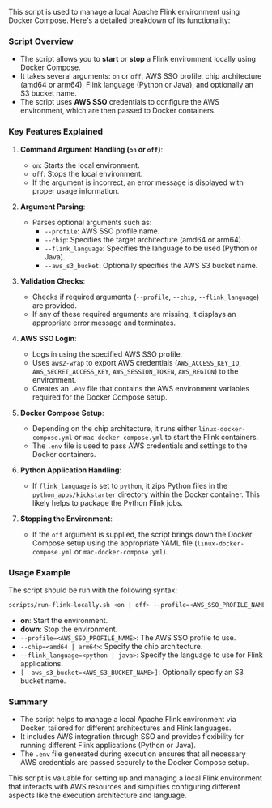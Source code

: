 This script is used to manage a local Apache Flink environment using Docker Compose. Here's a detailed breakdown of its functionality:

### Script Overview
- The script allows you to **start** or **stop** a Flink environment locally using Docker Compose.
- It takes several arguments: `on` or `off`, AWS SSO profile, chip architecture (amd64 or arm64), Flink language (Python or Java), and optionally an S3 bucket name.
- The script uses **AWS SSO** credentials to configure the AWS environment, which are then passed to Docker containers.

### Key Features Explained
1. **Command Argument Handling (`on` or `off`)**:
   - `on`: Starts the local environment.
   - `off`: Stops the local environment.
   - If the argument is incorrect, an error message is displayed with proper usage information.

2. **Argument Parsing**:
   - Parses optional arguments such as:
     - `--profile`: AWS SSO profile name.
     - `--chip`: Specifies the target architecture (amd64 or arm64).
     - `--flink_language`: Specifies the language to be used (Python or Java).
     - `--aws_s3_bucket`: Optionally specifies the AWS S3 bucket name.

3. **Validation Checks**:
   - Checks if required arguments (`--profile`, `--chip`, `--flink_language`) are provided.
   - If any of these required arguments are missing, it displays an appropriate error message and terminates.

4. **AWS SSO Login**:
   - Logs in using the specified AWS SSO profile.
   - Uses `aws2-wrap` to export AWS credentials (`AWS_ACCESS_KEY_ID`, `AWS_SECRET_ACCESS_KEY`, `AWS_SESSION_TOKEN`, `AWS_REGION`) to the environment.
   - Creates an `.env` file that contains the AWS environment variables required for the Docker Compose setup.

5. **Docker Compose Setup**:
   - Depending on the chip architecture, it runs either `linux-docker-compose.yml` or `mac-docker-compose.yml` to start the Flink containers.
   - The `.env` file is used to pass AWS credentials and settings to the Docker containers.

6. **Python Application Handling**:
   - If `flink_language` is set to `python`, it zips Python files in the `python_apps/kickstarter` directory within the Docker container. This likely helps to package the Python Flink jobs.

7. **Stopping the Environment**:
   - If the `off` argument is supplied, the script brings down the Docker Compose setup using the appropriate YAML file (`linux-docker-compose.yml` or `mac-docker-compose.yml`).

### Usage Example
The script should be run with the following syntax:

```bash
scripts/run-flink-locally.sh <on | off> --profile=<AWS_SSO_PROFILE_NAME> --chip=<amd64 | arm64> --flink_language=<python | java> [--aws_s3_bucket=<AWS_S3_BUCKET_NAME>]
```

- **on**: Start the environment.
- **down**: Stop the environment.
- `--profile=<AWS_SSO_PROFILE_NAME>`: The AWS SSO profile to use.
- `--chip=<amd64 | arm64>`: Specify the chip architecture.
- `--flink_language=<python | java>`: Specify the language to use for Flink applications.
- `[--aws_s3_bucket=<AWS_S3_BUCKET_NAME>]`: Optionally specify an S3 bucket name.

### Summary
- The script helps to manage a local Apache Flink environment via Docker, tailored for different architectures and Flink languages.
- It includes AWS integration through SSO and provides flexibility for running different Flink applications (Python or Java).
- The `.env` file generated during execution ensures that all necessary AWS credentials are passed securely to the Docker Compose setup.

This script is valuable for setting up and managing a local Flink environment that interacts with AWS resources and simplifies configuring different aspects like the execution architecture and language.